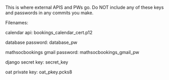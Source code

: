 This is where external APIS and PWs go. Do NOT include any of these keys and passwords in any commits you make.

Filenames:

calendar api: bookings_calendar_cert.p12

database password: database_pw

mathsocbookings gmail password: mathsocbookings_gmail_pw

django secret key: secret_key

oat private key: oat_pkey.pcks8
